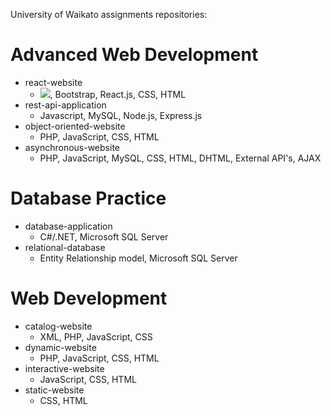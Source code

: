 University of Waikato assignments repositories:

# Advanced Web Development
- react-website
  - <img src="https://img.shields.io/badge/JavaScript-323330?style=for-the-badge&logo=javascript&logoColor=F7DF1E"/>, Bootstrap, React.js, CSS, HTML
- rest-api-application
  - Javascript, MySQL, Node.js, Express.js
- object-oriented-website
  - PHP, JavaScript, CSS, HTML
- asynchronous-website
  - PHP, JavaScript, MySQL, CSS, HTML, DHTML, External API's, AJAX

# Database Practice
- database-application
  - C#/.NET, Microsoft SQL Server
- relational-database
  - Entity Relationship model, Microsoft SQL Server

# Web Development
- catalog-website
  - XML, PHP, JavaScript, CSS
- dynamic-website
  - PHP, JavaScript, CSS, HTML
- interactive-website
  - JavaScript, CSS, HTML
- static-website
  - CSS, HTML
